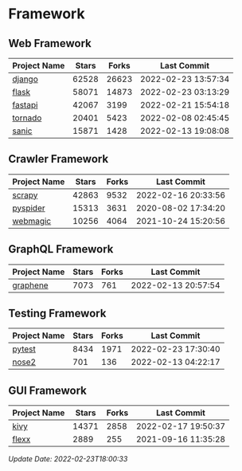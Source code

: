 # Framework

## Web Framework
| Project Name | Stars | Forks | Last Commit |
| ------------ | ----- | ----- | ----------- |
| [django](https://github.com/django/django) | 62528 | 26623 | 2022-02-23 13:57:34 |
| [flask](https://github.com/pallets/flask) | 58071 | 14873 | 2022-02-23 03:13:29 |
| [fastapi](https://github.com/tiangolo/fastapi) | 42067 | 3199 | 2022-02-21 15:54:18 |
| [tornado](https://github.com/tornadoweb/tornado) | 20401 | 5423 | 2022-02-08 02:45:45 |
| [sanic](https://github.com/sanic-org/sanic) | 15871 | 1428 | 2022-02-13 19:08:08 |

## Crawler Framework
| Project Name | Stars | Forks | Last Commit |
| ------------ | ----- | ----- | ----------- |
| [scrapy](https://github.com/scrapy/scrapy) | 42863 | 9532 | 2022-02-16 20:33:56 |
| [pyspider](https://github.com/binux/pyspider) | 15313 | 3631 | 2020-08-02 17:34:20 |
| [webmagic](https://github.com/code4craft/webmagic) | 10256 | 4064 | 2021-10-24 15:20:56 |

## GraphQL Framework
| Project Name | Stars | Forks | Last Commit |
| ------------ | ----- | ----- | ----------- |
| [graphene](https://github.com/graphql-python/graphene) | 7073 | 761 | 2022-02-13 20:57:54 |

## Testing Framework
| Project Name | Stars | Forks | Last Commit |
| ------------ | ----- | ----- | ----------- |
| [pytest](https://github.com/pytest-dev/pytest) | 8434 | 1971 | 2022-02-23 17:30:40 |
| [nose2](https://github.com/nose-devs/nose2) | 701 | 136 | 2022-02-13 04:22:17 |

## GUI Framework
| Project Name | Stars | Forks | Last Commit |
| ------------ | ----- | ----- | ----------- |
| [kivy](https://github.com/kivy/kivy) | 14371 | 2858 | 2022-02-17 19:50:37 |
| [flexx](https://github.com/flexxui/flexx) | 2889 | 255 | 2021-09-16 11:35:28 |

*Update Date: 2022-02-23T18:00:33*